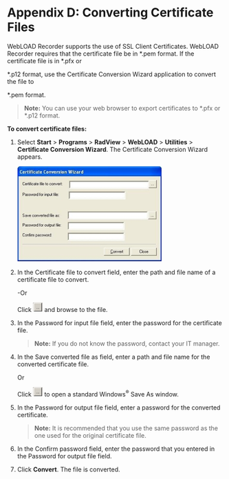 ﻿# Appendix D: Converting Certificate Files

WebLOAD Recorder supports the use of SSL Client Certificates. WebLOAD Recorder requires that the certificate file be in \*.pem format. If the certificate file is in \*.pfx or

\*.p12 format, use the Certificate Conversion Wizard application to convert the file to

\*.pem format.

> **Note:** You can use your web browser to export certificates to \*.pfx or \*.p12 format.

**To convert certificate files:**

1. Select **Start** > **Programs** > **RadView** > **WebLOAD** > **Utilities** > **Certificate Conversion Wizard**. The Certificate Conversion Wizard appears.

   ![Certificate Conversion Wizard](../images/certi_conv_wizard.jpeg)

2. In the Certificate file to convert field, enter the path and file name of a certificate file to convert.

   -Or

   Click ![](../images/browse_icon.png) and browse to the file.

3. In the Password for input file field, enter the password for the certificate file.

   > **Note:** If you do not know the password, contact your IT manager.

4. In the Save converted file as field, enter a path and file name for the converted certificate file.

   Or

   Click ![](../images/browse_icon.png) to open a standard Windows<sup>®</sup> Save As window.

   

5. In the Password for output file field, enter a password for the converted certificate.

   > **Note:** It is recommended that you use the same password as the one used for the original certificate file.

6. In the Confirm password field, enter the password that you entered in the Password for output file field.

7. Click **Convert**. The file is converted.





